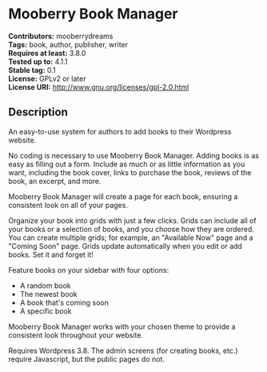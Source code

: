 # Mooberry Book Manager
**Contributors:** mooberrydreams  
**Tags:** book, author, publisher, writer  
**Requires at least:** 3.8.0  
**Tested up to:** 4.1.1  
**Stable tag:** 0.1  
**License:** GPLv2 or later  
**License URI:** http://www.gnu.org/licenses/gpl-2.0.html  

## Description
An easy-to-use system for authors to add books to their Wordpress website.


No coding is necessary to use Mooberry Book Manager. Adding books is as easy as filling out a form. Include as much or as little information as you want, including the book cover, links to purchase the book, reviews of the book, an excerpt, and more.

Mooberry Book Manager will create a page for each book, ensuring a consistent look on all of your pages.

Organize your book into grids with just a few clicks. Grids can include all of your books or a selection of books, and you choose how they are ordered. You can create multiple grids; for example, an "Available Now" page and a "Coming Soon" page. Grids update automatically when you edit or add books. Set it and forget it!

Feature books on your sidebar with four options:
* A random book
* The newest book
* A book that's coming soon
* A specific book
	
Mooberry Book Manager works with your chosen theme to provide a consistent look throughout your website.

Requires Wordpress 3.8. The admin screens (for creating books, etc.) require Javascript, but the public pages do not.